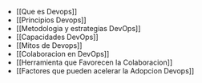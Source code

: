 - [[Que es Devops]]
- [[Principios Devops]]
- [[Metodologia y estrategias DevOps]]
- [[Capacidades DevOps]]
- [[Mitos de Devops]]
- [[Colaboracion en DevOps]]
- [[Herramienta que Favorecen la Colaboracion]]
- [[Factores que pueden acelerar la Adopcion Devops]]